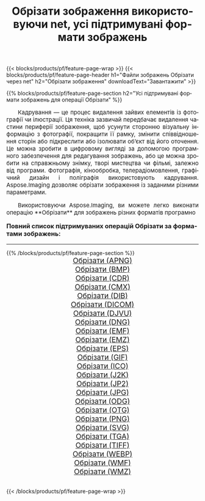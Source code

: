﻿---
title: Обрiзати зображення використовуючи net, усі підтримувані формати зображень 
weight: 3920
url: /uk/net/crop/ 
lang: uk
langdirlevel: 2
locales: zh-hans,ja,it,ru,de,es,fr,nl,id,lt,pl,pt,vi,tr,ko,zh-hant,ar,hi,th,sv,cs,uk,he
description: Використовуючи Aspose.Imaging, ви можете легко Обрiзати зображення використовуючи  net
---

{{< blocks/products/pf/feature-page-wrap >}}
{{< blocks/products/pf/feature-page-header h1="Файли зображень Обрiзати через net" h2="Обрiзати зображення" downloadText="Завантажити" >}}


{{% blocks/products/pf/feature-page-section  h2="Усі підтримувані формати зображень для операції Обрiзати" %}}
<p align="justify" style="text-indent:2em;font-size:15px;">
Кадрування — це процес видалення зайвих елементів із фотографії чи ілюстрації. Ця техніка зазвичай передбачає видалення частини периферії зображення, щоб усунути сторонню візуальну інформацію з фотографії, покращити її рамку, змінити співвідношення сторін або підкреслити або ізолювати об’єкт від його оточення. Це можна зробити в цифровому вигляді за допомогою програмного забезпечення для редагування зображень, або це можна зробити на справжньому знімку, творі мистецтва чи фільмі, залежно від програми. Фотографія, кінообробка, телерадіомовлення, графічний дизайн і поліграфія використовують кадрування. Aspose.Imaging дозволяє обрізати зображення із заданими різними параметрами.
</p>
<p align="justify" style="text-indent:2em;font-size:15px;">
Використовуючи Aspose.Imaging, ви можете легко виконати операцiю **Обрiзати** для  зображень різних форматів програмно
</p>
<h3 style="margin-top:16px;">
Повний список підтримуваних операцій Обрiзати за форматами зображень:
</h3>
<hr/>
{{% /blocks/products/pf/feature-page-section %}}
<div class="container-fluid productfamilypage bg-gray">
    <div class="convertypes bg-gray agp-content section">
        <div class="container">
		<div class="row other-converters" style="gap: 10px;font-size: 19px;text-align:center;">
		    <div class='col-md-3 other-converter remove-lp remove-rp'><a href="/imaging/uk/net/crop/apng/" style="padding:15px;">Обрiзати (APNG)</a></div><div class='col-md-3 other-converter remove-lp remove-rp'><a href="/imaging/uk/net/crop/bmp/" style="padding:15px;">Обрiзати (BMP)</a></div><div class='col-md-3 other-converter remove-lp remove-rp'><a href="/imaging/uk/net/crop/cdr/" style="padding:15px;">Обрiзати (CDR)</a></div><div class='col-md-3 other-converter remove-lp remove-rp'><a href="/imaging/uk/net/crop/cmx/" style="padding:15px;">Обрiзати (CMX)</a></div><div class='col-md-3 other-converter remove-lp remove-rp'><a href="/imaging/uk/net/crop/dib/" style="padding:15px;">Обрiзати (DIB)</a></div><div class='col-md-3 other-converter remove-lp remove-rp'><a href="/imaging/uk/net/crop/dicom/" style="padding:15px;">Обрiзати (DICOM)</a></div><div class='col-md-3 other-converter remove-lp remove-rp'><a href="/imaging/uk/net/crop/djvu/" style="padding:15px;">Обрiзати (DJVU)</a></div><div class='col-md-3 other-converter remove-lp remove-rp'><a href="/imaging/uk/net/crop/dng/" style="padding:15px;">Обрiзати (DNG)</a></div><div class='col-md-3 other-converter remove-lp remove-rp'><a href="/imaging/uk/net/crop/emf/" style="padding:15px;">Обрiзати (EMF)</a></div><div class='col-md-3 other-converter remove-lp remove-rp'><a href="/imaging/uk/net/crop/emz/" style="padding:15px;">Обрiзати (EMZ)</a></div><div class='col-md-3 other-converter remove-lp remove-rp'><a href="/imaging/uk/net/crop/eps/" style="padding:15px;">Обрiзати (EPS)</a></div><div class='col-md-3 other-converter remove-lp remove-rp'><a href="/imaging/uk/net/crop/gif/" style="padding:15px;">Обрiзати (GIF)</a></div><div class='col-md-3 other-converter remove-lp remove-rp'><a href="/imaging/uk/net/crop/ico/" style="padding:15px;">Обрiзати (ICO)</a></div><div class='col-md-3 other-converter remove-lp remove-rp'><a href="/imaging/uk/net/crop/j2k/" style="padding:15px;">Обрiзати (J2K)</a></div><div class='col-md-3 other-converter remove-lp remove-rp'><a href="/imaging/uk/net/crop/jp2/" style="padding:15px;">Обрiзати (JP2)</a></div><div class='col-md-3 other-converter remove-lp remove-rp'><a href="/imaging/uk/net/crop/jpg/" style="padding:15px;">Обрiзати (JPG)</a></div><div class='col-md-3 other-converter remove-lp remove-rp'><a href="/imaging/uk/net/crop/odg/" style="padding:15px;">Обрiзати (ODG)</a></div><div class='col-md-3 other-converter remove-lp remove-rp'><a href="/imaging/uk/net/crop/otg/" style="padding:15px;">Обрiзати (OTG)</a></div><div class='col-md-3 other-converter remove-lp remove-rp'><a href="/imaging/uk/net/crop/png/" style="padding:15px;">Обрiзати (PNG)</a></div><div class='col-md-3 other-converter remove-lp remove-rp'><a href="/imaging/uk/net/crop/svg/" style="padding:15px;">Обрiзати (SVG)</a></div><div class='col-md-3 other-converter remove-lp remove-rp'><a href="/imaging/uk/net/crop/tga/" style="padding:15px;">Обрiзати (TGA)</a></div><div class='col-md-3 other-converter remove-lp remove-rp'><a href="/imaging/uk/net/crop/tiff/" style="padding:15px;">Обрiзати (TIFF)</a></div><div class='col-md-3 other-converter remove-lp remove-rp'><a href="/imaging/uk/net/crop/webp/" style="padding:15px;">Обрiзати (WEBP)</a></div><div class='col-md-3 other-converter remove-lp remove-rp'><a href="/imaging/uk/net/crop/wmf/" style="padding:15px;">Обрiзати (WMF)</a></div><div class='col-md-3 other-converter remove-lp remove-rp'><a href="/imaging/uk/net/crop/wmz/" style="padding:15px;">Обрiзати (WMZ)</a></div>
                </div>
        </div>
    </div>
</div>
<br/>

{{< /blocks/products/pf/feature-page-wrap >}}
